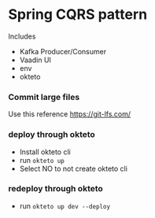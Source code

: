 # Spring CQRS pattern

Includes
- Kafka Producer/Consumer
- Vaadin UI
- env
- okteto


### Commit large files

Use this reference https://git-lfs.com/

### deploy through okteto
- Install okteto cli
- run `okteto up`
- Select NO to not create okteto cli


### redeploy through okteto
- run `okteto up dev --deploy`